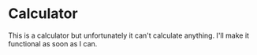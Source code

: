 # Calculator
This is a calculator but unfortunately it can't calculate anything. I'll make it functional as soon as I can.
